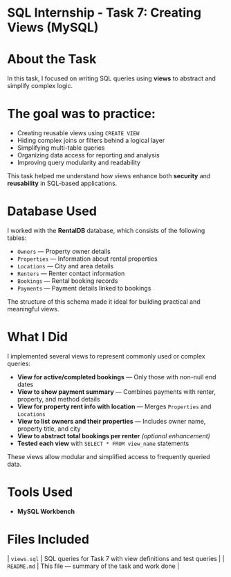 # SQL Internship - Task 7: Creating Views (MySQL)

#  About the Task
In this task, I focused on writing SQL queries using **views** to abstract and simplify complex logic.  

# The goal was to practice:
- Creating reusable views using `CREATE VIEW`
- Hiding complex joins or filters behind a logical layer
- Simplifying multi-table queries
- Organizing data access for reporting and analysis
- Improving query modularity and readability

This task helped me understand how views enhance both **security** and **reusability** in SQL-based applications.

#  Database Used
I worked with the **RentalDB** database, which consists of the following tables:
- `Owners` — Property owner details  
- `Properties` — Information about rental properties  
- `Locations` — City and area details  
- `Renters` — Renter contact information  
- `Bookings` — Rental booking records  
- `Payments` — Payment details linked to bookings  

The structure of this schema made it ideal for building practical and meaningful views.

#  What I Did
I implemented several views to represent commonly used or complex queries:
- **View for active/completed bookings** — Only those with non-null end dates
- **View to show payment summary** — Combines payments with renter, property, and method details
- **View for property rent info with location** — Merges `Properties` and `Locations`
- **View to list owners and their properties** — Includes owner name, property title, and city
- **View to abstract total bookings per renter** *(optional enhancement)*
- **Tested each view** with `SELECT * FROM view_name` statements

These views allow modular and simplified access to frequently queried data.

# Tools Used
- **MySQL Workbench**

#  Files Included
| `views.sql` | SQL queries for Task 7 with view definitions and test queries |
| `README.md` | This file — summary of the task and work done |
